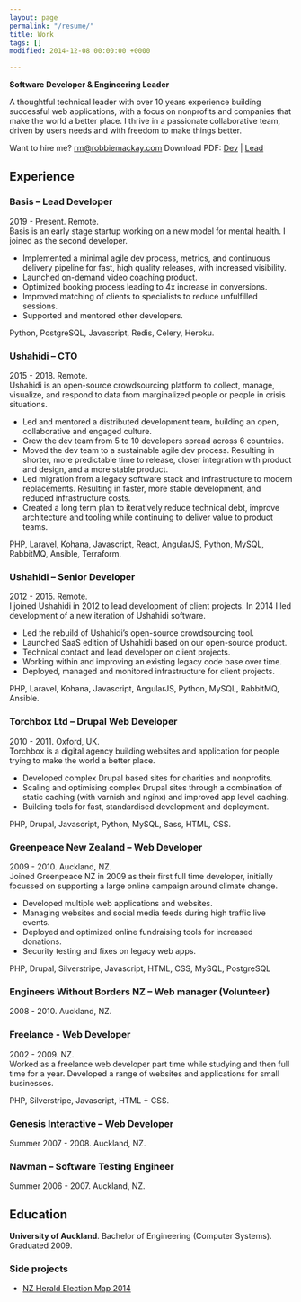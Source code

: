 ```yaml
---
layout: page
permalink: "/resume/"
title: Work
tags: []
modified: 2014-12-08 00:00:00 +0000

---
```

**Software Developer & Engineering Leader**

A thoughtful technical leader with over 10 years experience building successful web applications, with a focus on nonprofits and companies that make the world a better place. I thrive in a passionate collaborative team, driven by users needs and with freedom to make things better.

Want to hire me? [rm@robbiemackay.com](mailto:rm@robbiemackay.com)
Download PDF: [Dev](/resume/CV%20Robbie%20Mackay%202019%20-%20Dev.pdf) | [Lead](/resume/CV%20Robbie%20Mackay%202019%20-%20Lead.pdf)

## Experience

### Basis – Lead Developer

2019 - Present. Remote.  
Basis is an early stage startup working on a new model for mental health. I joined as the second developer.

* Implemented a minimal agile dev process, metrics, and continuous delivery pipeline for fast, high quality releases, with increased visibility.
* Launched on-demand video coaching product.
* Optimized booking process leading to 4x increase in conversions.
* Improved matching of clients to specialists to reduce unfulfilled sessions.
* Supported and mentored other developers.

Python, PostgreSQL, Javascript, Redis, Celery, Heroku.

### Ushahidi – CTO

2015 - 2018. Remote.  
Ushahidi is an open-source crowdsourcing platform to collect, manage, visualize, and respond to data from marginalized people or people in crisis situations.

* Led and mentored a distributed development team, building an open, collaborative and engaged culture.
* Grew the dev team from 5 to 10 developers spread across 6 countries.
* Moved the dev team to a sustainable agile dev process. Resulting in shorter, more predictable time to release, closer integration with product and design, and a more stable product.
* Led migration from a legacy software stack and infrastructure to modern replacements. Resulting in faster, more stable development, and reduced infrastructure costs.
* Created a long term plan to iteratively reduce technical debt, improve architecture and tooling while continuing to deliver value to product teams.

PHP, Laravel, Kohana, Javascript, React, AngularJS, Python, MySQL, RabbitMQ, Ansible, Terraform.

### Ushahidi – Senior Developer

2012 - 2015. Remote.  
I joined Ushahidi in 2012 to lead development of client projects. In 2014 I led development of a new iteration of Ushahidi software.

* Led the rebuild of Ushahidi’s open-source crowdsourcing tool.
* Launched SaaS edition of Ushahidi based on our open-source product.
* Technical contact and lead developer on client projects.
* Working within and improving an existing legacy code base over time.
* Deployed, managed and monitored infrastructure for client projects.

PHP, Laravel, Kohana, Javascript, AngularJS, Python, MySQL, RabbitMQ, Ansible.

### Torchbox Ltd – Drupal Web Developer

2010 - 2011. Oxford, UK.  
Torchbox is a digital agency building websites and application for people trying to make the world a better place.

* Developed complex Drupal based sites for charities and nonprofits.
* Scaling and optimising complex Drupal sites through a combination of static caching (with varnish and nginx) and improved app level caching.
* Building tools for fast, standardised development and deployment.

PHP, Drupal, Javascript, Python, MySQL, Sass, HTML, CSS.

### Greenpeace New Zealand – Web Developer

2009 - 2010. Auckland, NZ.  
Joined Greenpeace NZ in 2009 as their first full time developer, initially focussed on supporting a large online campaign around climate change.

* Developed multiple web applications and websites.
* Managing websites and social media feeds during high traffic live events.
* Deployed and optimized online fundraising tools for increased donations.
* Security testing and fixes on legacy web apps.

PHP, Drupal, Silverstripe, Javascript, HTML, CSS, MySQL, PostgreSQL

### Engineers Without Borders NZ – Web manager (Volunteer)

2008 - 2010. Auckland, NZ.

### Freelance - Web Developer

2002 - 2009. NZ.  
Worked as a freelance web developer part time while studying and then full time for a year. Developed a range of websites and applications for small businesses.

PHP, Silverstripe, Javascript, HTML + CSS.

### Genesis Interactive – Web Developer

Summer 2007 - 2008. Auckland, NZ.

### Navman – Software Testing Engineer

Summer 2006 - 2007. Auckland, NZ.

## Education

**University of Auckland**. Bachelor of Engineering (Computer Systems).  
Graduated 2009.

### Side projects

* [NZ Herald Election Map 2014](http://data.nzherald.co.nz)